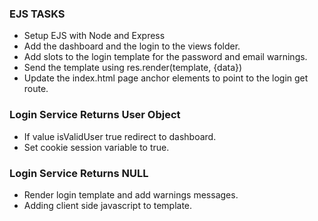 

### EJS TASKS
- Setup EJS with Node and Express
- Add the dashboard and the login to the views folder.
- Add slots to the login template for the password and email warnings.
- Send the template using res.render(template, {data})
- Update the index.html page anchor elements to point to the login get route.

### Login Service Returns User Object
- If value isValidUser true redirect to dashboard.
- Set cookie session variable to true.

### Login Service Returns NULL
- Render login template and add warnings messages.
- Adding client side javascript to template.


 


 
  